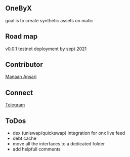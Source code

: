 ## OneByX
goal is to create synthetic assets on matic 

## Road map
v0.0.1 testnet deployment by sept 2021

## Contributor
[Manaan Ansari](https://github.com/ManaanAnsari)

## Connect
[Telegram](https://t.me/onebyx)

## ToDos
- dex (uniswap/quickswap) integration for onx live feed
- debt cache
- move all the interfaces to a dedicated folder
- add helpfull comments   





